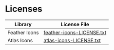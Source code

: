 # Licenses

| Library       | License File |
|---------------|--------------|
| Feather Icons | [feather-icons-LICENSE.txt](feather-icons-LICENSE.txt) |
| Atlas Icons   | [atlas-icons-LICENSE.txt](atlas-icons-LICENSE.txt) |

